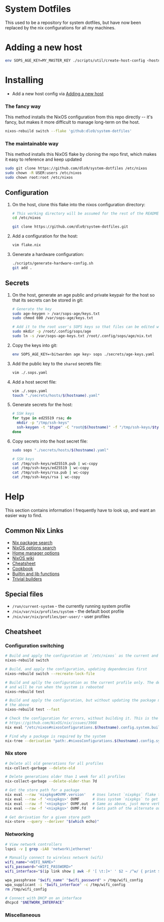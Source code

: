 # System Dotfiles

This used to be a repository for system dotfiles, but have now been replaced by the nix configurations for all my machines.

# Adding a new host
```sh
env SOPS_AGE_KEY=MY_MASTER_KEY ./scripts/util/create-host-config <hostname> <admin> <description>
```

# Installing
- Add a new host config via [Adding a new host](#adding-a-new-host)

### The fancy way
This method installs the NixOS configuration from this repo directly -- it's fancy, but
makes it more difficult to manage long-term on the host.
```sh
nixos-rebuild switch --flake 'github:dlo9/system-dotfiles'
```

### The maintainable way
This method installs this NixOS flake by cloning the repo first, which makes it easy to
reference and keep updated
```sh
sudo git clone https://github.com/dlo9/system-dotfiles /etc/nixos
sudo chown -R USER:users /etc/nixos
sudo chown root:root /etc/nixos
```

## Configuration
1. On the host, clone this flake into the nixos configuration directory:
   ```sh
   # This working directory will be assumed for the rest of the README
   cd /etc/nixos

   git clone https://github.com/dlo9/system-dotfiles.git
   ```

2. Add a configuration for the host:
   ```sh
   vim flake.nix
   ```

3. Generate a hardware configuration:
   ```sh
   ./scripts/generate-hardware-config.sh
   git add .
   ```

## Secrets
1. On the host, generate an age public and private keypair for the host so that its secrets can be stored in git:
   ```sh
   # Generate the key
   sudo age-keygen > /var/sops-age/keys.txt
   sudo chmod 600 /var/sops-age/keys.txt

   # Add it to the root user's SOPS keys so that files can be edited with `sudo sops <file>`
   sudo mkdir -p /root/.config/sops/age
   sudo ln -s /var/sops-age-keys.txt /root/.config/sops/age/nix.txt
   ```

2. Copy the keys into git:
   ```sh
   env SOPS_AGE_KEY=<bitwarden age key> sops ./secrets/age-keys.yaml
   ```

3. Add the public key to the `shared` secrets file:
   ```sh
   vim ./.sops.yaml
   ```

4. Add a host secret file:
   ```sh
   vim ./.sops.yaml
   touch "./secrets/hosts/$(hostname).yaml"
   ```

5. Generate secrets for the host:
   ```sh
   # SSH keys
   for type in ed25519 rsa; do
     mkdir -p "/tmp/ssh-keys"
     ssh-keygen -t "$type" -C "root@$(hostname)" -f "/tmp/ssh-keys/$type"
   done
   ```

6. Copy secrets into the host secret file:
   ```sh
   sudo sops "./secrets/hosts/$(hostname).yaml"

   # SSH keys
   cat /tmp/ssh-keys/ed25519.pub | wc-copy
   cat /tmp/ssh-keys/ed25519 | wc-copy
   cat /tmp/ssh-keys/rsa.pub | wc-copy
   cat /tmp/ssh-keys/rsa | wc-copy
   ```

# Help
This section contains information I frequently have to look up, and want an easier way to find.

## Common Nix Links
- [Nix package search](https://search.nixos.org/options)
- [NixOS options search](https://search.nixos.org/packages)
- [Home manager options](https://rycee.gitlab.io/home-manager/options.html)
- [NixOS wiki](https://nixos.wiki/wiki)
- [Cheatsheet](https://nixos.wiki/wiki/Cheatsheet)
- [Cookbook](https://nixos.wiki/wiki/Nix_Cookbook)
- [Builtin and lib functions](https://teu5us.github.io/nix-lib.html)
- [Trivial builders](https://ryantm.github.io/nixpkgs/builders/trivial-builders)

## Special files
- `/run/current-system` - the currently running system profile
- `/nix/var/nix/profiles/system` - the default boot profile
- `/nix/var/nix/profiles/per-user/` - user profiles

## Cheatsheet
### Configuration switching
```sh
# Build and apply the configuration at `/etc/nixos` as the current and default boot profiles
nixos-rebuild switch

# Build, and apply the configuration, updating dependencies first
nixos-rebuild switch --recreate-lock-file

# Build and aplly the configuration as the current profile only. The default boot profile is unchanged
# and will be run when the system is rebooted
nixos-rebuild test

# Build and apply the configuration, but without updating the package manager first. Slightly faster than
# the above
nixos-rebuild test --fast

# Check the configuration for errors, without building it. This is the fastest way of hacking a complete system
# https://github.com/NixOS/nix/issues/3908
nix eval "/etc/nixos#nixosConfigurations.$(hostname).config.system.build.toplevel.drvPath"

# Find why a package is required by the system
nix-tree --derivation "path:.#nixosConfigurations.$(hostname).config.system.build.toplevel"
```

### Nix store
```sh
# Delete all old generations for all profiles
nix-collect-garbage --delete-old

# Delete generations older than 1 week for all profiles
nix-collect-garbage --delete-older-than 7d

# Get the store path for a package
nix eval --raw 'nixpkgs#OVMF.version'   # Uses latest `nixpkgs` flake to get the latest version for package `OVMF`
nix eval --raw -f '<nixpkgs>' OVMF      # Uses system `nixpkgs` to get the nix store path for package output
nix eval --raw -f '<nixpkgs>' OVMF.out  # Same as above, just more verbose
nix eval --raw -f '<nixpkgs>' OVMF.fd   # Gets path of the alternate output `fd`

# Get derivation for a given store path
nix-store --query --deriver "$(which echo)"
```

### Networking
```sh
# View network controllers
lspci -v | grep -iA8 'network\|ethernet'

# Manually connect to wireless network (wifi)
wifi_name="<WIFI_NAME>"
wifi_password="<WIFI_PASSWORD>"
wifi_interface="$(ip link show | awk -F '[ \t:]+' ' $2 ~ /^w/ { print $2 }')"

wpa_passphrase "$wifi_name" "$wifi_password" > /tmp/wifi_config
wpa_supplicant -i "$wifi_interface" -c /tmp/wifi_config
rm /tmp/wifi_config

# Connect with DHCP on an interface
dhcpcd "$NETWORK_INTERFACE"
```

### Miscellaneous
```sh
```
